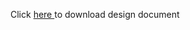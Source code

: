 Click <a href='https://780-expense-tracker.googlecode.com/files/ExpenseTracker-design.pdf'> here </a> to download design document
